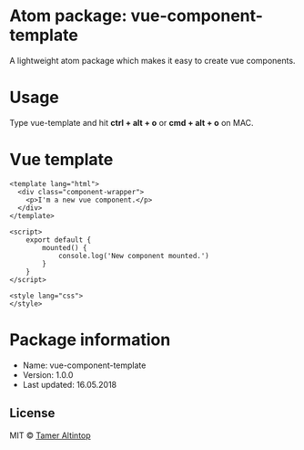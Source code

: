 # Atom package: vue-component-template
<p>A lightweight atom package which makes it easy to create vue components.</p>
<h1>Usage</h1>
<p> Type vue-template and hit <b>ctrl + alt + o</b> or <b>cmd + alt + o</b> on MAC.</p>
<h1>Vue template</h1>

```
<template lang="html">
  <div class="component-wrapper">
    <p>I'm a new vue component.</p>
  </div>
</template>

<script>
    export default {
        mounted() {
            console.log('New component mounted.')
        }
    }
</script>

<style lang="css">
</style>
```
<h1>Package information</h1>
<ul>
 <li>Name: vue-component-template</li>
 <li>Version: 1.0.0</li>
 <li>Last updated: 16.05.2018</li>
</ul>

## License

MIT © [Tamer Altintop](https://github.com/1istbesser)
